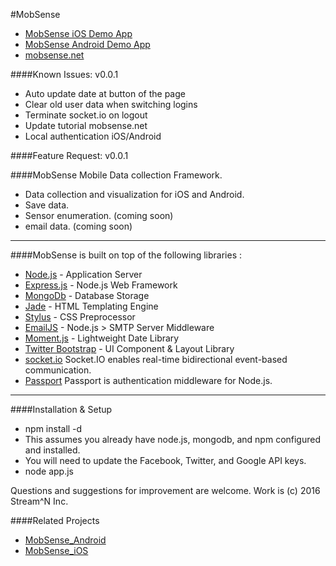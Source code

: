#MobSense

* [MobSense iOS Demo App](https://itunes.apple.com/us/app/mobsense/id1123464493?ls=1&mt=8)
* [MobSense Android Demo App](https://play.google.com/store/apps/details?id=com.streamn.mobilesense)
* [mobsense.net](https://mobsense.net)

####Known Issues:  v0.0.1
* Auto update date at button of the page
* Clear old user data when switching logins
* Terminate socket.io on logout
* Update tutorial mobsense.net
* Local authentication iOS/Android

####Feature Request:  v0.0.1


####MobSense Mobile Data collection Framework.

* Data collection and visualization for iOS and Android.
* Save data.
* Sensor enumeration. (coming soon)
* email data. (coming soon)

***

####MobSense is built on top of the following libraries :

* [Node.js](http://nodejs.org/) - Application Server
* [Express.js](http://expressjs.com/) - Node.js Web Framework
* [MongoDb](http://www.mongodb.org/) - Database Storage
* [Jade](http://jade-lang.com/) - HTML Templating Engine
* [Stylus](http://learnboost.github.com/stylus/) - CSS Preprocessor
* [EmailJS](http://github.com/eleith/emailjs) - Node.js > SMTP Server Middleware
* [Moment.js](http://momentjs.com/) - Lightweight Date Library
* [Twitter Bootstrap](http://twitter.github.com/bootstrap/) - UI Component & Layout Library
* [socket.io](http://socket.io) Socket.IO enables real-time bidirectional event-based communication.
* [Passport](http://passportjs.org/) Passport is authentication middleware for Node.js.

***

####Installation & Setup

* npm install -d
* This assumes you already have node.js, mongodb, and npm configured and installed.
* You will need to update the Facebook, Twitter, and Google API keys.
* node app.js

Questions and suggestions for improvement are welcome. Work is (c) 2016 Stream^N Inc.

####Related Projects

* [MobSense_Android](https://github.com/mkabatek/MobSense_Android)
* [MobSense_iOS](https://github.com/mkabatek/mobsense_iOS)

